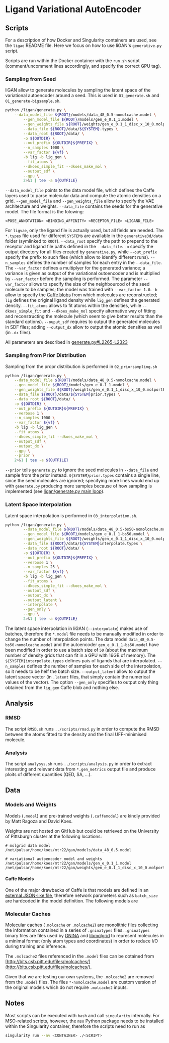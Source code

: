 # Ligand Variational AutoEncoder

## Scripts

For a description of how Docker and Singularity containers are used, see the `ligae` README file. Here we focus on how to use liGAN's `generative.py` script.

Scripts are run within the Docker container with the `run.sh` script (comment/uncomment lines accordingly, and specify the correct GPU tag).

### Sampling from Seed

liGAN allow to generate molecules by sampling the latent space of the variational autoencoder around a seed. This is used in `01_generate.sh` and `01_generate-bigsample.sh`.

```bash
python /ligan/generate.py \
	--data_model_file ${ROOT}/models/data_48_0.5-nomolcache.model \
        --gen_model_file ${ROOT}/models/gen_e_0.1_1.model \
        --gen_weights_file ${ROOT}/weights/gen_e_0.1_1_disc_x_10_0.molportFULL_rand_.0.0_gen_iter_100000.caffemodel \
        --data_file ${ROOT}/data/${SYSTEM}.types \
        --data_root ${ROOT}/data/ \
        -o ${OUTDIR} \
        --out_prefix ${OUTDIR}${PREFIX} \
        --n_samples 1000 \
        --var_factor ${vf} \
        -b lig -b lig_gen \
        --fit_atoms \
        --dkoes_simple_fit --dkoes_make_mol \
        --output_sdf \
        --gpu \
        2>&1 | tee -a ${OUTFILE}
```

`--data_model_file` points to the data model file, which defines the Caffe layers used to parse molecular data and compute the atomic densities on a grid. `--gen_model_file` and `--gen_weights_file` allow to specify the VAE architecture and weights. `--data_file` contains the seeds for the generative model. The file format is the folowing:
```text
<POSE_ANNOTATION> <BINDING_AFFINITY> <RECEPTOR_FILE> <LIGAND_FILE>
```
For `ligvae`, only the ligand file is actually used, but all fields are needed. The `*.types` file used for different `SYSTEM`s are available in the `generative3d/data` folder (symlinked to `ROOT`). `--data_root` specify the path to prepend to the receptor and ligand file paths defined in the `--data_file`. `-o` specify the output directory for all files created by `generative.py`, while `--out_prefix` specify the prefix to such files (which allow to identify different runs). `--n_samples` defines the number of samples for each entry in the `--data_file`. The `--var_factor` defines a multiplyer for the generated variance; a variance is given as output of the variational outoencoder and is multiplied by `--var_factor` before the sampling is performed. The parameter `--var_factor` sllows to specify the size of the neighbourood of the seed molecule to be samples; the model was trained with `--var_factor 1.0`. `-b` allow to specify the [Caffe blobs](https://caffe.berkeleyvision.org/tutorial/net_layer_blob.html) from which molecules are reconstructed; `lig` defines the original ligand density while `lig_gen` defines the generated density. `--fit_atoms` allows to fit atoms within the densities, while `--dkoes_simple_fit` and `--dkoes_make_mol` specify alternative way of fitting and reconstructing the molecule (which seem to give better results than the standard options). `--ouput_sdf` requires to output the generated molecules in SDF files; adding `--output_dx` allow to output the atomic densities as well (in `.dx` files).

All parameters are described in [generate.py#L2265-L2323](https://github.com/mattragoza/liGAN/blob/baa4f3e5c72d559bc3a0749c70899cc14a89fbd7/generate.py#L2265-L2323)

### Sampling from Prior Distribution

Sampling from the propr distribution is performed in `02_priorsampling.sh`

```bash
python /ligan/generate.py \
    --data_model_file ${ROOT}/models/data_48_0.5-nomolcache.model \
    --gen_model_file ${ROOT}/models/gen_e_0.1_1.model \
    --gen_weights_file ${ROOT}/weights/gen_e_0.1_1_disc_x_10_0.molportFULL_rand_.0.0_gen_iter_100000.caffemodel \
    --data_file ${ROOT}/data/${SYSTEM}prior.types \
    --data_root ${ROOT}/data/ \
    -o ${OUTDIR} \
    --out_prefix ${OUTDIR}${PREFIX} \
    --verbose 1 \
    --n_samples 1000 \
    --var_factor ${vf} \
    -b lig -b lig_gen \
    --fit_atoms \
    --dkoes_simple_fit --dkoes_make_mol \
    --output_sdf \
    --output_dx \
    --gpu \
    --prior \
    2>&1 | tee -a ${OUTFILE}
```

`--prior` tells `generate.py` to ignore the seed molecules in `--data_file` and sample from the prior instead. `${SYSTEM}prior.types` contains a single line, since the seed molecules are ignored; specifying more lines would end up with `generate.py` producing more samples because of how sampling is implemented (see [ligan/generate.py main loop](https://github.com/mattragoza/liGAN/blob/baa4f3e5c72d559bc3a0749c70899cc14a89fbd7/generate.py#L1950-L1952)).

### Latent Space Interpolation

Latent space interpolation is performed in `03_interpolation.sh`. 

```bash
python /ligan/generate.py \
    	--data_model_file ${ROOT}/models/data_48_0.5-bs50-nomolcache.model \
        --gen_model_file ${ROOT}/models/gen_e_0.1_1-bs50.model \
        --gen_weights_file ${ROOT}/weights/gen_e_0.1_1_disc_x_10_0.molportFULL_rand_.0.0_gen_iter_100000.caffemodel \
        --data_file ${ROOT}/data/${SYSTEM}interpolate.types \
        --data_root ${ROOT}/data/ \
        -o ${OUTDIR} \
        --out_prefix ${OUTDIR}${PREFIX} \
        --verbose 1 \
        --n_samples 25 \
        --var_factor ${vf} \
        -b lig -b lig_gen \
        --fit_atoms \
        --dkoes_simple_fit --dkoes_make_mol \
        --output_sdf \
        --output_dx \
        --output_latent \
        --interpolate \
        --gen_only \
        --gpu \
        2>&1 | tee -a ${OUTFILE}
```

The latent space interpolation in liGAN (`--interpolate`) makes use of batches, therefore the `*.model` file needs to be manually modified in order to change the number of interpolation points. The data model `data_48_0.5-bs50-nomolcache.model` and the autoencoder `gen_e_0.1_1-bs50.model` have been modified in order to use a batch size of `50` (about the maximum number of density grids that can fit in a GPU with 16GB of memory). The `${SYSTEM}interpolate.types` defines pais of ligands that are interpolated. `--n_samples` defines the number of samples for each side of the interpolation, so it needs to be helf the batch size. `--output_latent` allow to output the latent space vector (in `.latent` files, that simply contain the numerical values of the vector). The option `--gen_only` specifies to output only thing obtained from the `lig_gen` Caffe blob and nothing else.

## Analysis

### RMSD

The script `RMSD.sh` runs `../scripts/rmsd.py` in order to compute the RMSD between the atoms fitted to the density and the final UFF-minimised molecule.

### Analysis

The script `analysys.sh` runs `../scripts/analysis.py` in order to extract interesting and relevant data from `*.gen_metrics` output file and produce ploits of different quantities (QED, SA, ...). 

## Data

### Models and Weights

Models (`.model`) and pre-trained weights (`.caffemodel`) are kindly provided by Matt Ragoza and David Koes. 

Weights are not hosted on GitHub but could be retrieved on the University of Pittsburgh cluster at the following locations:
```
# molgrid data model
/net/pulsar/home/koes/mtr22/gan/models/data_48_0.5.model

# variational autoencoder model and weights
/net/pulsar/home/koes/mtr22/gan/models/gen_e_0.1_1.model
/net/pulsar/home/koes/mtr22/gan/weights/gen_e_0.1_1_disc_x_10_0.molportFULL_rand_.0.0_gen_iter_100000.caffemodel
```

#### Caffe Models

One of the major drawbacks of Caffe is that models are defined in an [external JSON-like file](https://caffe.berkeleyvision.org/tutorial/net_layer_blob.html), therefore network parameters such as `batch_size` are hardcoded in the model definition. The following models are 

### Molecular Caches

Molecular caches (`.molcache` or `.molcache2`) are monolithic files collecting the information contained in a series of `.gninatypes` files. `.gninatypes` binary files are files used by [GNINA](https://github.com/gnina/gnina) and [libmolgrid](https://github.com/gnina/libmolgrid) to represent molecules in a minimal format (only atom types and coordinates) in order to reduce I/O during training and inference.

The `.molcache2` files referenced in the `.model` files can be obtained from [http://bits.csb.pitt.edu/files/molcaches/](http://bits.csb.pitt.edu/files/molcaches/).

Given that we are testing our own systems, the `.molcache2` are removed from the `.model` files. The files `*-nomolcache.model` are custom version of the original models which do not require `.molcache2` inputs.


## Notes

Most scripts can be executed with `bash` and call `singularity` internally. For MSO-related scripts, however, the `mso` Python package needs to be installed within the Singularity container, therefore the scripts need to run as
```bash
singularity run --nv <CONTAINER> ./<SCRIPT>
```
